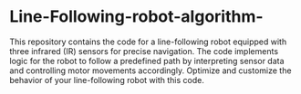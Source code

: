 # Line-Following-robot-algorithm-
This repository contains the code for a line-following robot equipped with three infrared (IR) sensors for precise navigation. The code implements logic for the robot to follow a predefined path by interpreting sensor data and controlling motor movements accordingly. Optimize and customize the behavior of your line-following robot with this code.
